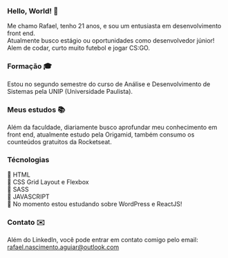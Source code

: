 ### Hello, World! 👋

Me chamo Rafael, tenho 21 anos, e sou um entusiasta em desenvolvimento front end. </br>
Atualmente busco estágio ou oportunidades como desenvolvedor júnior! </br>
Alem de codar, curto muito futebol e jogar CS:GO.

### Formação :mortar_board:
Estou no segundo semestre do curso de Análise e Desenvolvimento de Sistemas pela UNIP (Universidade Paulista).


### Meus estudos :books:

Além da faculdade, diariamente busco aprofundar meu conhecimento em front end, atualmente estudo pela Origamid, também consumo os counteúdos gratuitos da Rocketseat.

### Técnologias 

:small_blue_diamond: HTML</br>
:small_blue_diamond: CSS Grid Layout e Flexbox </br>
:small_blue_diamond: SASS </br>
:small_blue_diamond: JAVASCRIPT </br>
:small_blue_diamond: No momento estou estudando sobre WordPress e ReactJS!   

### Contato :envelope:
Além do LinkedIn, você pode entrar em contato comigo pelo email: 
rafael.nascimento.aguiar@outlook.com
